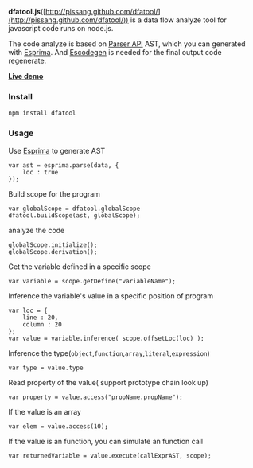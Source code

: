 **dfatool.js**([http://pissang.github.com/dfatool/](http://pissang.github.com/dfatool/)) is a data flow analyze tool for javascript code runs on node.js. 

The code analyze is based on [Parser API](https://developer.mozilla.org/en/SpiderMonkey/Parser_API) AST, which you can generated with [Esprima](esprima.org). And [Escodegen](https://github.com/Constellation/escodegen) is needed for the final output code regenerate.

**[Live demo](http://pissang.github.com/dfatool/example/static/)**

### Install

	npm install dfatool

### Usage

Use [Esprima](esprima.org) to generate AST
	
	var ast = esprima.parse(data, {
		loc : true
	});

Build scope for the program

	var globalScope = dfatool.globalScope
	dfatool.buildScope(ast, globalScope);


analyze the code
	
	globalScope.initialize();
	globalScope.derivation();

Get the variable defined in a specific scope
		
	var variable = scope.getDefine("variableName");

Inference the variable's value in a specific position of program
	
	var loc = {
		line : 20,
		column : 20
	};
	var value = variable.inference( scope.offsetLoc(loc) );

Inference the type(`object`,`function`,`array`,`literal`,`expression`)
	
	var type = value.type

Read property of the value( support prototype chain look up)

	var property = value.access("propName.propName");

If the value is an array
	
	var elem = value.access(10);

If the value is an function, you can simulate an function call

	var returnedVariable = value.execute(callExprAST, scope);